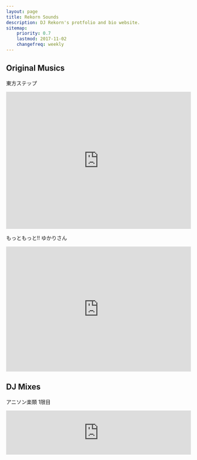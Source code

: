 ```yaml
---
layout: page
title: Rekorn Sounds
description: DJ Rekorn's protfolio and bio website.
sitemap:
    priority: 0.7
    lastmod: 2017-11-02
    changefreq: weekly
---
```

<h2>Original Musics</h2>

東方ステップ
<iframe style="border: 0; width: 100%; height: 373px;" src="https://bandcamp.com/EmbeddedPlayer/album=1181313294/size=large/bgcol=ffffff/linkcol=0687f5/artwork=small/transparent=true/" seamless><a href="http://neodymium-pudding.bandcamp.com/album/-">東方ステップ by 東方パラダイス</a></iframe><br>

もっともっと​!​! ゆかりさん
<iframe style="border: 0; width: 100%; height: 340px;" src="https://bandcamp.com/EmbeddedPlayer/album=3221339734/size=large/bgcol=ffffff/linkcol=0687f5/artwork=small/transparent=true/" seamless><a href="http://neodymium-pudding.bandcamp.com/album/--2">もっともっと!! ゆかりさん by Neodymium Pudding</a></iframe><br>

<h2>DJ Mixes</h2>

アニソン楽類 1限目
<iframe width="100%" height="120" src="https://www.mixcloud.com/widget/iframe/?hide_cover=1&light=1&feed=%2Furun4m0r1%2F%E3%82%A2%E3%83%8B%E3%82%BD%E3%83%B3%E6%A5%BD%E9%A1%9E1%E9%99%90%E7%9B%AE-dj-rekorn-%E3%82%A2%E3%83%8B%E6%A5%BD%2F" frameborder="0" ></iframe><br>